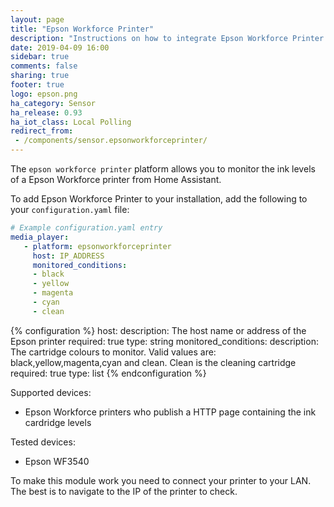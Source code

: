 ```yaml
---
layout: page
title: "Epson Workforce Printer"
description: "Instructions on how to integrate Epson Workforce Printer into Home Assistant."
date: 2019-04-09 16:00
sidebar: true
comments: false
sharing: true
footer: true
logo: epson.png
ha_category: Sensor
ha_release: 0.93
ha_iot_class: Local Polling
redirect_from:
 - /components/sensor.epsonworkforceprinter/
---
```


The `epson workforce printer` platform allows you to monitor the ink levels of a Epson Workforce printer from Home
Assistant.

To add Epson Workforce Printer to your installation,
add the following to your `configuration.yaml` file:

```yaml
# Example configuration.yaml entry
media_player:
   - platform: epsonworkforceprinter
     host: IP_ADDRESS
     monitored_conditions:
     - black
     - yellow
     - magenta
     - cyan
     - clean   
```

{% configuration %}
host:
  description: The host name or address of the Epson printer
  required: true
  type: string
monitored_conditions:
  description: The cartridge colours to monitor. Valid values are: black,yellow,magenta,cyan and clean. Clean is the cleaning cartridge
  required: true
  type: list 
{% endconfiguration %}

Supported devices:
- Epson Workforce printers who publish a HTTP page containing the ink cardridge levels

Tested devices:
- Epson WF3540

To make this module work you need to connect your printer to your LAN.
The best is to navigate to the IP of the printer to check.
